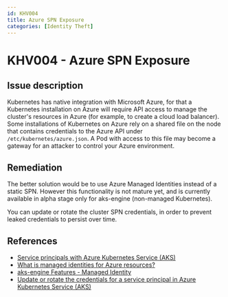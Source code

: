 ```yaml
---
id: KHV004
title: Azure SPN Exposure
categories: [Identity Theft]
---
```


# KHV004 - Azure SPN Exposure

## Issue description

Kubernetes has native integration with Microsoft Azure, for that a Kubernetes installation on Azure will require API access to manage the cluster's resources in Azure (for example, to create a cloud load balancer). Some installations of Kubernetes on Azure rely on a shared file on the node that contains credentials to the Azure API under `/etc/kubernetes/azure.json`. A Pod with access to this file may become a gateway for an attacker to control your Azure environment.

## Remediation

The better solution would be to use Azure Managed Identities instead of a static SPN. However this functionality is not mature yet, and is currently available in alpha stage only for aks-engine (non-managed Kubernetes).

You can update or rotate the cluster SPN credentials, in order to prevent leaked credentials to persist over time.

## References

- [Service principals with Azure Kubernetes Service (AKS)](https://github.com/MicrosoftDocs/azure-docs/blob/master/articles/aks/kubernetes-service-principal.md)
- [What is managed identities for Azure resources?](https://docs.microsoft.com/en-us/azure/active-directory/managed-identities-azure-resources/overview)
- [aks-engine Features - Managed Identity](https://github.com/Azure/aks-engine/blob/master/docs/topics/features.md#managed-identity)
- [Update or rotate the credentials for a service principal in Azure Kubernetes Service (AKS)](https://github.com/MicrosoftDocs/azure-docs/blob/master/articles/aks/update-credentials.md)
